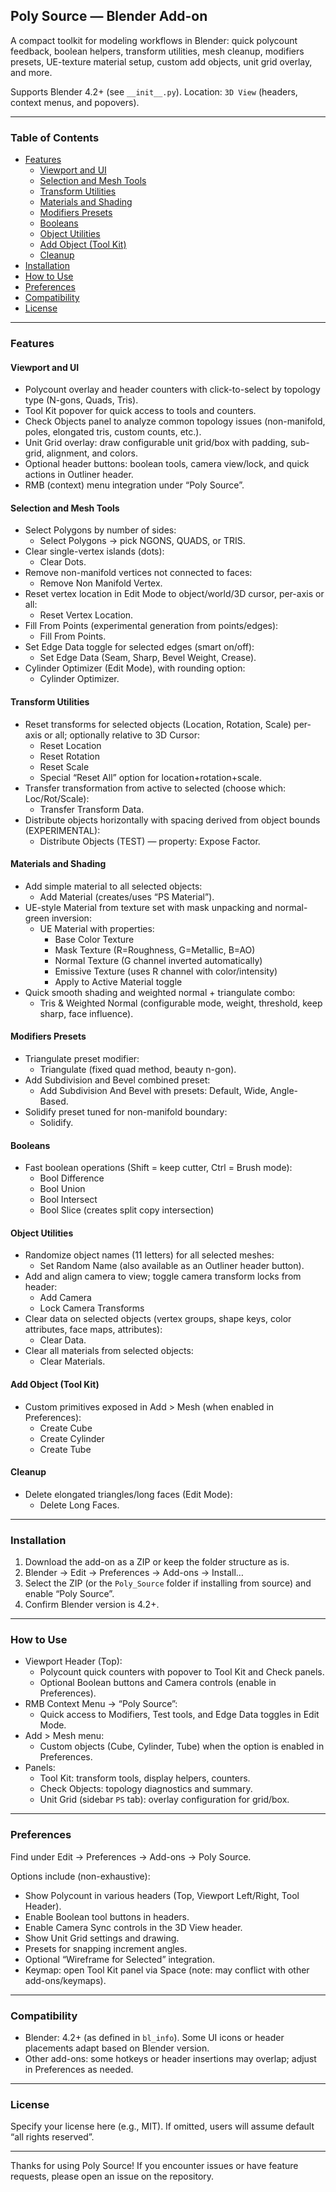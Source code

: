 ## Poly Source — Blender Add-on

A compact toolkit for modeling workflows in Blender: quick polycount feedback, boolean helpers, transform utilities, mesh cleanup, modifiers presets, UE-texture material setup, custom add objects, unit grid overlay, and more.

Supports Blender 4.2+ (see `__init__.py`). Location: `3D View` (headers, context menus, and popovers).

---

### Table of Contents
- [Features](#features)
  - [Viewport and UI](#viewport-and-ui)
  - [Selection and Mesh Tools](#selection-and-mesh-tools)
  - [Transform Utilities](#transform-utilities)
  - [Materials and Shading](#materials-and-shading)
  - [Modifiers Presets](#modifiers-presets)
  - [Booleans](#booleans)
  - [Object Utilities](#object-utilities)
  - [Add Object (Tool Kit)](#add-object-tool-kit)
  - [Cleanup](#cleanup)
- [Installation](#installation)
- [How to Use](#how-to-use)
- [Preferences](#preferences)
- [Compatibility](#compatibility)
- [License](#license)

---

### Features

#### Viewport and UI
- Polycount overlay and header counters with click-to-select by topology type (N-gons, Quads, Tris).
- Tool Kit popover for quick access to tools and counters.
- Check Objects panel to analyze common topology issues (non-manifold, poles, elongated tris, custom counts, etc.).
- Unit Grid overlay: draw configurable unit grid/box with padding, sub-grid, alignment, and colors.
- Optional header buttons: boolean tools, camera view/lock, and quick actions in Outliner header.
- RMB (context) menu integration under “Poly Source”.

#### Selection and Mesh Tools
- Select Polygons by number of sides:
  - Select Polygons → pick NGONS, QUADS, or TRIS.
- Clear single-vertex islands (dots):
  - Clear Dots.
- Remove non-manifold vertices not connected to faces:
  - Remove Non Manifold Vertex.
- Reset vertex location in Edit Mode to object/world/3D cursor, per-axis or all:
  - Reset Vertex Location.
- Fill From Points (experimental generation from points/edges):
  - Fill From Points.
- Set Edge Data toggle for selected edges (smart on/off):
  - Set Edge Data (Seam, Sharp, Bevel Weight, Crease).
- Cylinder Optimizer (Edit Mode), with rounding option:
  - Cylinder Optimizer.

#### Transform Utilities
- Reset transforms for selected objects (Location, Rotation, Scale) per-axis or all; optionally relative to 3D Cursor:
  - Reset Location
  - Reset Rotation
  - Reset Scale
  - Special “Reset All” option for location+rotation+scale.
- Transfer transformation from active to selected (choose which: Loc/Rot/Scale):
  - Transfer Transform Data.
- Distribute objects horizontally with spacing derived from object bounds (EXPERIMENTAL):
  - Distribute Objects (TEST) — property: Expose Factor.

#### Materials and Shading
- Add simple material to all selected objects:
  - Add Material (creates/uses “PS Material”).
- UE-style Material from texture set with mask unpacking and normal-green inversion:
  - UE Material with properties:
    - Base Color Texture
    - Mask Texture (R=Roughness, G=Metallic, B=AO)
    - Normal Texture (G channel inverted automatically)
    - Emissive Texture (uses R channel with color/intensity)
    - Apply to Active Material toggle
- Quick smooth shading and weighted normal + triangulate combo:
  - Tris & Weighted Normal (configurable mode, weight, threshold, keep sharp, face influence).

#### Modifiers Presets
- Triangulate preset modifier:
  - Triangulate (fixed quad method, beauty n-gon).
- Add Subdivision and Bevel combined preset:
  - Add Subdivision And Bevel with presets: Default, Wide, Angle-Based.
- Solidify preset tuned for non-manifold boundary:
  - Solidify.

#### Booleans
- Fast boolean operations (Shift = keep cutter, Ctrl = Brush mode):
  - Bool Difference
  - Bool Union
  - Bool Intersect
  - Bool Slice (creates split copy intersection)

#### Object Utilities
- Randomize object names (11 letters) for all selected meshes:
  - Set Random Name (also available as an Outliner header button).
- Add and align camera to view; toggle camera transform locks from header:
  - Add Camera
  - Lock Camera Transforms
- Clear data on selected objects (vertex groups, shape keys, color attributes, face maps, attributes):
  - Clear Data.
- Clear all materials from selected objects:
  - Clear Materials.

#### Add Object (Tool Kit)
- Custom primitives exposed in Add > Mesh (when enabled in Preferences):
  - Create Cube
  - Create Cylinder
  - Create Tube

#### Cleanup
- Delete elongated triangles/long faces (Edit Mode):
  - Delete Long Faces.

---

### Installation
1. Download the add-on as a ZIP or keep the folder structure as is.
2. Blender → Edit → Preferences → Add-ons → Install…
3. Select the ZIP (or the `Poly_Source` folder if installing from source) and enable “Poly Source”.
4. Confirm Blender version is 4.2+.

---

### How to Use
- Viewport Header (Top):
  - Polycount quick counters with popover to Tool Kit and Check panels.
  - Optional Boolean buttons and Camera controls (enable in Preferences).
- RMB Context Menu → “Poly Source”:
  - Quick access to Modifiers, Test tools, and Edge Data toggles in Edit Mode.
- Add > Mesh menu:
  - Custom objects (Cube, Cylinder, Tube) when the option is enabled in Preferences.
- Panels:
  - Tool Kit: transform tools, display helpers, counters.
  - Check Objects: topology diagnostics and summary.
  - Unit Grid (sidebar `PS` tab): overlay configuration for grid/box.

---

### Preferences
Find under Edit → Preferences → Add-ons → Poly Source.

Options include (non-exhaustive):
- Show Polycount in various headers (Top, Viewport Left/Right, Tool Header).
- Enable Boolean tool buttons in headers.
- Enable Camera Sync controls in the 3D View header.
- Show Unit Grid settings and drawing.
- Presets for snapping increment angles.
- Optional “Wireframe for Selected” integration.
- Keymap: open Tool Kit panel via Space (note: may conflict with other add-ons/keymaps).

---

### Compatibility
- Blender: 4.2+ (as defined in `bl_info`). Some UI icons or header placements adapt based on Blender version.
- Other add-ons: some hotkeys or header insertions may overlap; adjust in Preferences as needed.

---

### License
Specify your license here (e.g., MIT). If omitted, users will assume default “all rights reserved”.

---

Thanks for using Poly Source! If you encounter issues or have feature requests, please open an issue on the repository.
